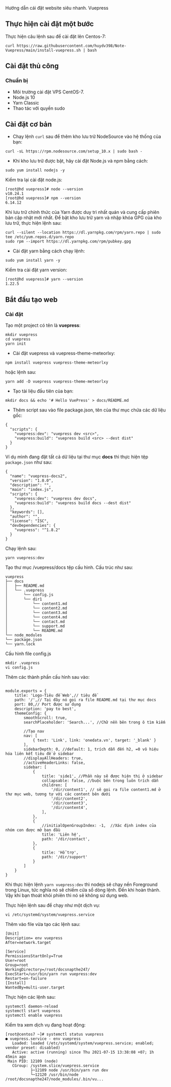 Hướng dẫn cái đặt website siêu nhanh. Vuepress

## Thực hiện cài đặt một bước
Thực hiện câu lệnh sau để cài đặt lên Centos-7:

`curl https://raw.githubusercontent.com/huydv398/Note-Vuepress/main/install-vuepress.sh | bash `

##  Cài đặt thủ công
### Chuẩn bị
* Môi trường cài đặt VPS CentOS-7.
* Node.js 10
* Yarn Classic
* Thao tác với quyền sudo
## Cài đặt cơ bản
* Chạy lệnh `curl` sau để thêm kho lưu trữ NodeSource vào hệ thống của bạn:
```
curl -sL https://rpm.nodesource.com/setup_10.x | sudo bash -
```

* Khi kho lưu trữ được bật, hãy cài đặt Node.js và npm bằng cách:
```
sudo yum install nodejs -y
```

Kiểm tra lại cài đặt node.js:
```
[root@hd vuepress]# node --version
v10.24.1
[root@hd vuepress]# npm --version
6.14.12
```

Khi lưu trữ chính thức của Yarn được duy trì nhất quán và cung cấp phiên bản cập nhật mới nhất. Để bật kho lưu trữ yarn và nhập khóa GPG của kho lưu trữ, thực hiện lệnh sau:
```
curl --silent --location https://dl.yarnpkg.com/rpm/yarn.repo | sudo tee /etc/yum.repos.d/yarn.repo
sudo rpm --import https://dl.yarnpkg.com/rpm/pubkey.gpg
```

* Cài đặt yarn bằng cách chạy lệnh:
```
sudo yum install yarn -y
```

Kiểm tra cài đặt yarn version:
```
[root@hd vuepress]# yarn --version
1.22.5
```
## Bắt đầu tạo web
### Cài đặt
Tạo một project có tên là **vuepress**:

```
mkdir vuepress
cd vuepress
yarn init
```

* Cài đặt vuepress và vuepress-theme-meteorlxy:
```
npm install vuepress vuepress-theme-meteorlxy
```

hoặc lệnh sau:
```
yarn add -D vuepress vuepress-theme-meteorlxy
```
* Tạo tài liệu đầu tiên của bạn:
```
mkdir docs && echo '# Hello VuePress' > docs/README.md
```
* Thêm script sau vào file package.json, tên của thư mục chứa các dữ liệu gốc:
```
{
  "scripts": {
    "vuepress:dev": "vuepress dev <src>",
    "vuepress:build": "vuepress build <src> --dest dist"
  }
}
```
Ví dụ mình đang đặt tất cả dữ liệu tại thư mục **docs** thì thực hiện tệp `package.json` như sau:
```
{
  "name": "vuepress-docs2",
  "version": "1.0.0",
  "description": "",
  "main": "index.js",
  "scripts": {
    "vuepress:dev": "vuepress dev docs",
    "vuepress:build": "vuepress build docs --dest dist"
  },
  "keywords": [],
  "author": "",
  "license": "ISC",
  "devDependencies": {
    "vuepress": "^1.8.2"
  }
}

```

Chạy lệnh sau:
```
yarn vuepress:dev
```

Tạo thư mục /vuepress/docs tệp cấu hình. Cấu trúc như sau:
```
vuepress
├── docs
│   ├── README.md
│   └── .vuepress
│       └── config.js
│       └── dir1
│           └── content1.md
│           └── content2.md
│           └── content3.md
│           └── content4.md
│           └── contact.md
│           └── support.md
│           └── README.md
└── node_modules
└── package.json
└── yarn.lock
```

Cấu hình file config.js

```cd ~/vuepress/docs
mkdir .vuepress
vi config.js
```
Thêm các thành phần cấu hình sau vào:
```

module.exports = {
    title: 'Logo-Tiêu đề Web',// tiêu đề
    path: '/',// Tại đây nó gọi ra file README.md tại thư mục docs
    port: 80,// Port được sử dụng
    description: 'pay to best',
    themeConfig: {
        smoothScroll: true,
        searchPlaceholder: 'Search...', //Chữ nền bên trong ô tìm kiếm

        //Tạo nav
        nav: [
            { text: 'Link', link: 'onedata.vn', target: '_blank' }
        ],
        sidebarDepth: 0, //default: 1, trích dẫn đến h2, =0 vô hiệu hóa liên kết tiêu đề ở sidebar
        //displayAllHeaders: true,
        //activeHeaderLinks: false,
        sidebar: [
            {
                title: 'side1', //Phần này sẽ được hiện thị ở sidebar
                collapsable: false, //buộc bên trong luôn trích dẫn 
                children: [
                    '/dir/content1', // sẽ gọi ra file content1.md ở thư mục web, tương tự với các content bên dưới
                    '/dir/content2',
                    '/dir/content3',
                    '/dir/content4',
                ],
            },
            {
                //initialOpenGroupIndex: -1,  //Xác định index của nhóm con được mở ban đầu
                title: 'Liên hệ',
                path: '/dir/contact',            
            },
            {
                title: 'Hỗ trợ',
                path: '/dir/support'
            }
        ]
    }
}
```


Khi thực hiện lệnh `yarn vuepress:dev` thì nodejs sẽ chạy nền Foreground trong Linux, tức nghĩa nó sẽ chiếm cửa sổ dòng lệnh. Đến khi hoàn thành. Vậy khi bạn thoát khỏi phiên thì nó sẽ không sử dụng web.


Thực hiện lệnh sau để chạy như một dịch vụ:

`vi /etc/systemd/system/vuepress.service`

Thêm vào file vừa tạo các lệnh sau:
```
[Unit]
Description= env vuepress
After=network.target

[Service]
PermissionsStartOnly=True
User=root
Group=root
WorkingDirectory=/root/docsnapthe247/
ExecStart=/usr/bin/yarn run vuepress:dev
Restart=on-failure
[Install]
WantedBy=multi-user.target
```

Thực hiện các lệnh sau:
```
systemctl daemon-reload
systemctl start vuepress
systemctl enable vuepress
```

Kiểm tra xem dịch vụ đang hoạt động:

```
[root@centos7 ~]# systemctl status vuepress
● vuepress.service - env vuepress
   Loaded: loaded (/etc/systemd/system/vuepress.service; enabled; vendor preset: disabled)
   Active: active (running) since Thu 2021-07-15 13:38:08 +07; 1h 45min ago
 Main PID: 12109 (node)
   CGroup: /system.slice/vuepress.service
           ├─12109 node /usr/bin/yarn run dev
           └─12120 /usr/bin/node /root/docsnapthe247/node_modules/.bin/vu...

```
